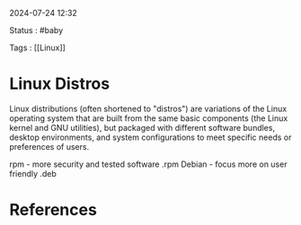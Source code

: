 
2024-07-24 12:32

Status : #baby 

Tags : [[Linux]]

# Linux Distros

Linux distributions (often shortened to "distros") are variations of the Linux operating system that are built from the same basic components (the Linux kernel and GNU utilities), but packaged with different software bundles, desktop environments, and system configurations to meet specific needs or preferences of users.

rpm - more security and tested software .rpm
Debian - focus more on user friendly .deb

# References